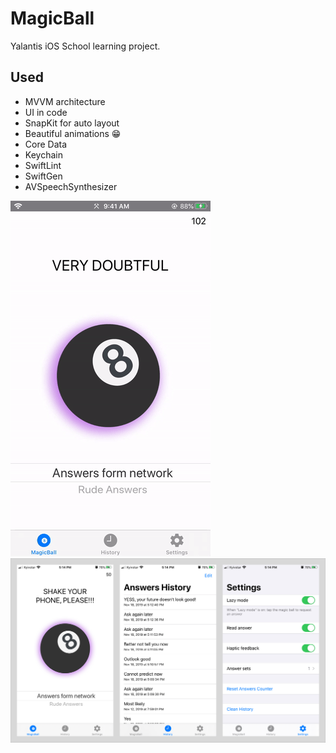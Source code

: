 # MagicBall

Yalantis iOS School learning project.

## Used

* MVVM architecture
* UI in code
* SnapKit for auto layout
* Beautiful animations 😁
* Core Data
* Keychain
* SwiftLint
* SwiftGen
* AVSpeechSynthesizer

![](animation.gif)
![](screenshots.jpg)
